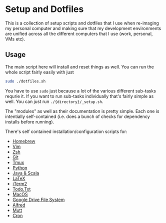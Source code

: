 # Setup and Dotfiles

This is a collection of setup scripts and dotfiles that I use when re-imaging my
personal computer and making sure that my development environments are unified
across all the different computers that I use (work, personal, VMs etc).

## Usage

The main script here will install and reset things as well. You can run the
whole script fairly easily with just

```bash
sudo ./dotfiles.sh
```

You have to use `sudo` just because a lot of the various different sub-tasks
requrie it. If you want to run sub-tasks individually that's fairly simple as
well. You can just run `./{directory}/_setup.sh`.

The "modules" as well as their documentation is pretty simple. Each one is
intentially self-contained (i.e. does a bunch of checks for dependency installs
before running).

There's self contained installation/configuration scripts for:

- [Homebrew](./homebrew/_setup.sh)
- [Vim](./vim/_setup.sh)
- [Zsh](./zsh/_setup.sh)
- [Git](./git/_setup.sh)
- [Tmux](./tmux/_setup.sh)
- [Python](./python/_setup.sh)
- [Java & Scala](./jvm/_setup.sh)
- [LaTeX](./latex/_setup.sh)
- [iTerm2](./iterm2/_setup.sh)
- [Todo.Txt](./todo/_setup.sh)
- [MacOS](./macos/_setup.sh)
- [Google Drive File System](./google-drive/_setup.sh)
- [Alfred](./alfred/_setup.sh)
- [Mutt](./mutt/_setup.sh)
- [Cron](./cron/_setup.sh)
